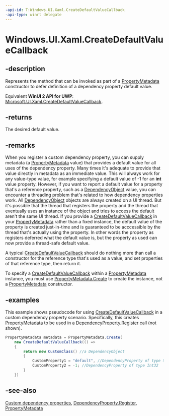 ```yaml
---
-api-id: T:Windows.UI.Xaml.CreateDefaultValueCallback
-api-type: winrt delegate
---
```

<!-- Delegate syntax.
public delegate object CreateDefaultValueCallback()
-->
# Windows.UI.Xaml.CreateDefaultValueCallback

## -description
Represents the method that can be invoked as part of a [PropertyMetadata](propertymetadata.md) constructor to defer definition of a dependency property default value.

Equivalent **WinUI 2 API for UWP**: [Microsoft.UI.Xaml.CreateDefaultValueCallback](/windows/winui/api/microsoft.ui.xaml.createdefaultvaluecallback).

## -returns
The desired default value.

## -remarks
When you register a custom dependency property, you can supply metadata (a [PropertyMetadata](propertymetadata.md) value) that provides a default value for all uses of the dependency property. Many times it's adequate to provide that value directly in metadata as an immediate value. This will always work for any value-type value, for example specifying a default value of -1 for an **int** value property. However, if you want to report a default value for a property that's a reference property, such as a [DependencyObject](dependencyobject.md) value, you can encounter a threading problem that's related to how dependency properties work. All [DependencyObject](dependencyobject.md) objects are always created on a UI thread. But it's possible that the thread that registers the property and the thread that eventually uses an instance of the object and tries to access the default aren't the same UI thread. If you provide a [CreateDefaultValueCallback](propertymetadata_createdefaultvaluecallback.md) in your [PropertyMetadata](propertymetadata.md) rather than a fixed instance, the default value of the property is created just-in-time and is guaranteed to be acccessible by the thread that's actually using the property. In other words the property as registers deferred what the default value is, but the property as used can now provide a thread-safe default value.

A typical [CreateDefaultValueCallback](propertymetadata_createdefaultvaluecallback.md) should do nothing more than call a constructor for the reference type that's used as a value, and set properties of that reference type, then return it.

To specify a [CreateDefaultValueCallback](propertymetadata_createdefaultvaluecallback.md) within a [PropertyMetadata](propertymetadata.md) instance, you must use [PropertyMetadata.Create](propertymetadata_create_1554665429.md) to create the instance, not a [PropertyMetadata](propertymetadata.md) constructor.

## -examples
This example shows pseudocode for using [CreateDefaultValueCallback](propertymetadata_createdefaultvaluecallback.md) in a custom dependency property scenario. Specifically, this creates [PropertyMetadata](propertymetadata.md) to be used in a [DependencyProperty.Register](dependencyproperty_register_1826645607.md) call (not shown).

```csharp
PropertyMetadata metadata = PropertyMetadata.Create(
    new CreateDefaultValueCallback(() =>
    {
        return new CustomClass() //a DependencyObject
        {
            CustomProperty1 = "default", //DependencyProperty of type String 
            CustomProperty2 = -1; //DependencyProperty of type Int32
        }
    })

```



## -see-also
[Custom dependency properties](/windows/uwp/xaml-platform/custom-dependency-properties), [DependencyProperty.Register](dependencyproperty_register_1826645607.md), [PropertyMetadata](propertymetadata.md)
